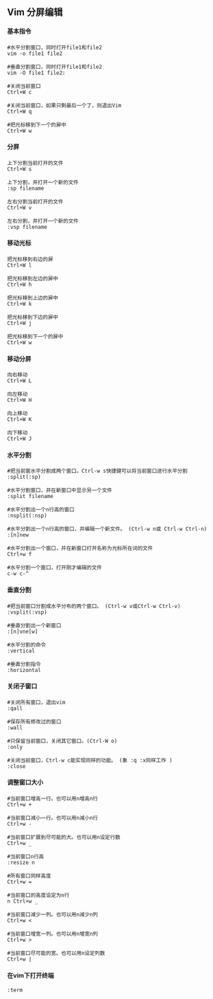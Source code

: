 ## Vim 分屏编辑
#### 基本指令
```shell 
#水平分割窗口，同时打开file1和file2
vim -o file1 file2

#垂直分割窗口，同时打开file1和file2
vim -O file1 file2:

#关闭当前窗口
Ctrl+W c

#关闭当前窗口，如果只剩最后一个了，则退出Vim
Ctrl+W q

#把光标移到下一个的屏中
Ctrl+W w
```

#### 分屏
```shell
上下分割当前打开的文件
Ctrl+W s

上下分割，并打开一个新的文件
:sp filename

左右分割当前打开的文件
Ctrl+W v

左右分割，并打开一个新的文件
:vsp filename
```

#### 移动光标
```shell
把光标移到右边的屏
Ctrl+W l

把光标移到左边的屏中
Ctrl+W h

把光标移到上边的屏中
Ctrl+W k

把光标移到下边的屏中
Ctrl+W j

把光标移到下一个的屏中
Ctrl+W w
```

#### 移动分屏
```shell
向右移动
Ctrl+W L

向左移动
Ctrl+W H

向上移动
Ctrl+W K

向下移动
Ctrl+W J
```

#### 水平分割 
```shell    
#把当前窗水平分割成两个窗口。Ctrl-w s快捷键可以将当前窗口进行水平分割
:split(:sp)  

#水平分割窗口，并在新窗口中显示另一个文件
:split filename  

#水平分割出一个n行高的窗口
:nsplit(:nsp)  

#水平分割出一个n行高的窗口，并编辑一个新文件。 (Ctrl-w n或 Ctrl-w Ctrl-n)
:[n]new  

#水平分割出一个窗口，并在新窗口打开名称为光标所在词的文件 
Ctrl+w f 

#水平分割一个窗口，打开刚才编辑的文件
c-w c-^
```

#### 垂直分割
```shell
#把当前窗口分割成水平分布的两个窗口。 (Ctrl-w v或Ctrl-w Ctrl-v)
:vsplit(:vsp)  

#垂直分割出一个新窗口
:[n]vne[w]  

#水平分割的命令 
:vertical

#垂直分割指令
:horizontal
```

#### 关闭子窗口
```shell
#关闭所有窗口，退出vim
:qall  

#保存所有修改过的窗口
:wall

#只保留当前窗口，关闭其它窗口。(Ctrl-W o) 
:only  

#关闭当前窗口，Ctrl-w c能实现同样的功能。 (象 :q :x同样工作 )
:close  
```

#### 调整窗口大小
```shell
#当前窗口增高一行。也可以用n增高n行
Ctrl+w + 

#当前窗口减小一行。也可以用n减小n行
Ctrl+w - 

#当前窗口扩展到尽可能的大。也可以用n设定行数
Ctrl+w _ 

#当前窗口n行高
:resize n 

#所有窗口同样高度
Ctrl+w =  

#当前窗口的高度设定为n行
n Ctrl+w _  

#当前窗口减少一列。也可以用n减少n列
Ctrl+w < 

#当前窗口增宽一列。也可以用n增宽n列
Ctrl+w > 

#当前窗口尽可能的宽。也可以用n设定列数
Ctrl+w | 
```

#### 在vim下打开终端
```shell
:term
```

